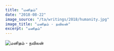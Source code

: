 ```yaml
---
title: "மனிதம்"
date: "2018-08-22"
image_source: "/ta/writings/2018/humanity.jpg"
image_title: "மனிதம் - நவிலன்"
excerpt: "மனிதம்"
---
```


<!--more-->

![மனிதம் - நவிலன்](/ta/writings/2018/humanity.jpg)
